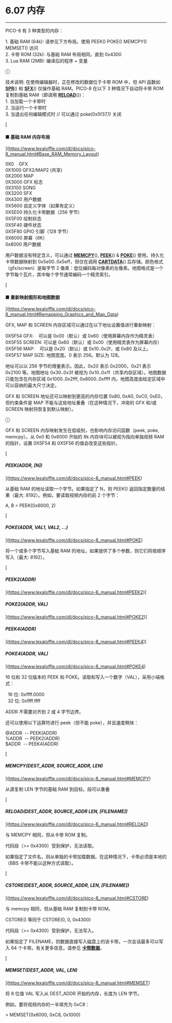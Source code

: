 # 6.07 内存

------------

PICO-8 有 3 种类型的内存：

1\. 基础 RAM (64k): 请参见下方布局。使用 PEEK() POKE() MEMCPY() MEMSET() 访问  
2\. 卡带 ROM (32k): 与基础 RAM 布局相同，直到 0x4300  
3\. Lua RAM (2MB): 编译后的程序 + 变量  

ⓘ

  
技术说明: 在使用编辑器时，正在修改的数据位于卡带 ROM 中，但 API 函数如 [**SPR**](https://www.lexaloffle.com/dl/docs/pico-8_manual.html#SPR)() 和 [**SFX**](https://www.lexaloffle.com/dl/docs/pico-8_manual.html#SFX)() 仅操作基础 RAM。PICO-8 在以下 3 种情况下自动将卡带 ROM 复制到基础 RAM（即调用 [**RELOAD**](https://www.lexaloffle.com/dl/docs/pico-8_manual.html#RELOAD)())：  
1\. 当加载一个卡带时  
2\. 当运行一个卡带时  
3\. 当退出任何编辑模式时 // 可以通过 poke(0x5f37,1) 关闭  

[

#### ■ 基础 RAM 内存布局

](https://www.lexaloffle.com/dl/docs/pico-8_manual.html#Base_RAM_Memory_Layout)

0X0    GFX  
0X1000 GFX2/MAP2 (共享)  
0X2000 MAP  
0X3000 GFX 标志  
0X3100 SONG  
0X3200 SFX  
0X4300 用户数据  
0X5600 自定义字体（如果有定义）  
0X5E00 持久化卡带数据（256 字节）  
0X5F00 绘制状态  
0X5F40 硬件状态  
0X5F80 GPIO 引脚（128 字节）  
0X6000 屏幕（8K）  
0x8000 用户数据  

用户数据没有特定含义，可以通过 [**MEMCPY**](https://www.lexaloffle.com/dl/docs/pico-8_manual.html#MEMCPY)(), [**PEEK**](https://www.lexaloffle.com/dl/docs/pico-8_manual.html#PEEK)() & [**POKE**](https://www.lexaloffle.com/dl/docs/pico-8_manual.html#POKE)() 使用。持久化卡带数据映射到 0x5e00..0x5eff，但仅在调用 [**CARTDATA**](https://www.lexaloffle.com/dl/docs/pico-8_manual.html#CARTDATA)() 后存储。颜色格式（gfx/screen）是每字节 2 像素：低位编码每对像素的左像素。地图格式是一个字节每个瓦片，其中每个字节通常编码一个精灵索引。

[

#### ■ 重新映射图形和地图数据

](https://www.lexaloffle.com/dl/docs/pico-8_manual.html#Remapping_Graphics_and_Map_Data)

GFX, MAP 和 SCREEN 内存区域可以通过在以下地址设置值进行重新映射：

0X5F54 GFX:    可以是 0x00（默认）或 0x60（使用屏幕内存作为精灵表）  
0X5F55 SCREEN: 可以是 0x60（默认）或 0x00（使用精灵表作为屏幕内存）  
0X5F56 MAP:    可以是 0x20（默认）或 0x10..0x2f，或 0x80 及以上。  
0X5F57 MAP SIZE: 地图宽度。0 表示 256。默认为 128。  

地址可以以 256 字节的增量表示。因此，0x20 表示 0x2000，0x21 表示 0x2100 等。地图地址 0x30..0x3f 被视为 0x10..0x1f（共享内存区域）。地图数据只能包含在内存区域 0x1000..0x2fff, 0x8000..0xffff 内，地图高度由给定区域中可以容纳的最大尺寸决定。

GFX 和 SCREEN 地址还可以映射到更高的内存位置 0x80, 0xA0, 0xC0, 0xE0，但约束条件是 MAP 不能与这些地址重叠（在这种情况下，冲突的 GFX 和/或 SCREEN 映射将恢复到默认映射）。

ⓘ

GFX 和 SCREEN 内存映射发生在低级别，也影响内存访问函数（peek, poke, memcpy）。从 0x0 和 0x6000 开始的 8k 内存块可以被视为指向单独视频 RAM 的指针，设置 0X5F54 和 0X5F56 的值会改变这些指针。

  
[

##### PEEK(ADDR, \[N\])

](https://www.lexaloffle.com/dl/docs/pico-8_manual.html#PEEK)

从基础 RAM 的地址读取一个字节。如果指定了 N，则 PEEK() 返回指定数量的结果（最大: 8192）。例如，要读取视频内存的前 2 个字节：

A, B = PEEK(0x6000, 2)  

  
[

##### POKE(ADDR, VAL1, VAL2, ...)

](https://www.lexaloffle.com/dl/docs/pico-8_manual.html#POKE)

将一个或多个字节写入基础 RAM 的地址。如果提供了多个参数，则它们将按顺序写入（最大: 8192）。

  
[

##### PEEK2(ADDR)

](https://www.lexaloffle.com/dl/docs/pico-8_manual.html#PEEK2)[

##### POKE2(ADDR, VAL)

](https://www.lexaloffle.com/dl/docs/pico-8_manual.html#POKE2)[

##### PEEK4(ADDR)

](https://www.lexaloffle.com/dl/docs/pico-8_manual.html#PEEK4)[

##### POKE4(ADDR, VAL)

](https://www.lexaloffle.com/dl/docs/pico-8_manual.html#POKE4)

16 位和 32 位版本的 PEEK 和 POKE。读取和写入一个数字（VAL），采用小端格式：

  16 位: 0xffff.0000  
  32 位: 0xffff.ffff  

ADDR 不需要对齐到 2 或 4 字节边界。

还可以使用以下运算符进行 peek（但不能 poke），并且速度稍快：

@ADDR  -- PEEK(ADDR)  
%ADDR  -- PEEK2(ADDR)  
$ADDR  -- PEEK4(ADDR)  

  
[

##### MEMCPY(DEST\_ADDR, SOURCE\_ADDR, LEN)

](https://www.lexaloffle.com/dl/docs/pico-8_manual.html#MEMCPY)

从源复制 LEN 字节的基础 RAM 到目标。段可以重叠

  
[

##### RELOAD(DEST\_ADDR, SOURCE\_ADDR LEN, \[FILENAME\])

](https://www.lexaloffle.com/dl/docs/pico-8_manual.html#RELOAD)

与 MEMCPY 相同，但从卡带 ROM 复制。

代码段（>= 0x4300）受到保护，无法读取。

如果指定了文件名，则从单独的卡带加载数据。在这种情况下，卡带必须是本地的（BBS 卡带不能以这种方式读取）。

  
[

##### CSTORE(DEST\_ADDR, SOURCE\_ADDR, LEN, \[FILENAME\])

](https://www.lexaloffle.com/dl/docs/pico-8_manual.html#CSTORE)

与 memcpy 相同，但从基础 RAM 复制到卡带 ROM。

CSTORE() 等同于 CSTORE(0, 0, 0x4300)

代码段（>= 0x4300）受到保护，无法写入。

如果指定了 FILENAME，则数据直接写入磁盘上的该卡带。一次会话最多可以写入 64 个卡带。有关更多信息，请参见 [**卡带数据**](https://www.lexaloffle.com/dl/docs/pico-8_manual.html#Cartridge_Data)。

  
[

##### MEMSET(DEST\_ADDR, VAL, LEN)

](https://www.lexaloffle.com/dl/docs/pico-8_manual.html#MEMSET)

将 8 位值 VAL 写入从 DEST\_ADDR 开始的内存，长度为 LEN 字节。

例如，要将视频内存的一半填充为 0xC8：

\> MEMSET(0x6000, 0xC8, 0x1000)